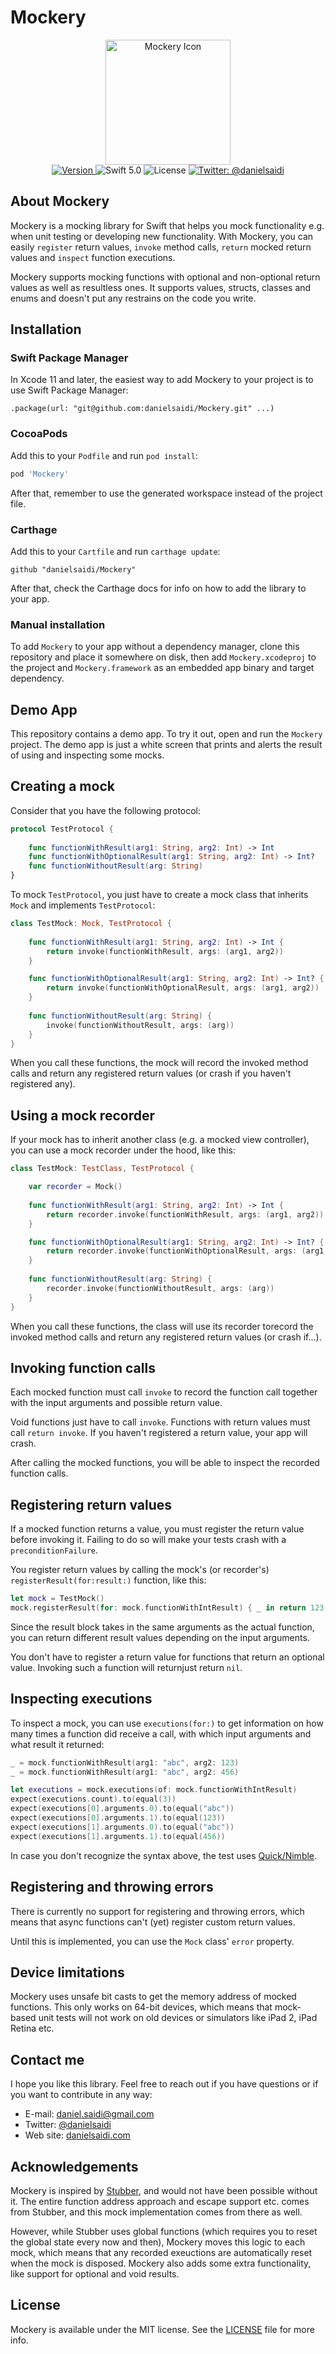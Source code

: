 <h1>Mockery</h1>

<p align="center">
    <img src ="Resources/Logo.png" width=200 alt="Mockery Icon" /><br/>
    <a href="https://github.com/danielsaidi/Mockery">
        <img src="https://badge.fury.io/gh/danielsaidi%2FMockery.svg?style=flat" alt="Version" />
    </a>
    <img src="https://img.shields.io/badge/Swift-5.1-orange.svg" alt="Swift 5.0" />
    <img src="https://badges.frapsoft.com/os/mit/mit.svg?style=flat&v=102" alt="License" />
    <a href="https://twitter.com/danielsaidi">
        <img src="https://img.shields.io/badge/contact-@danielsaidi-blue.svg?style=flat" alt="Twitter: @danielsaidi" />
    </a>
</p>


## <a name="about"></a>About Mockery

Mockery is a mocking library for Swift that helps you mock functionality e.g. when unit testing or developing new functionality. With Mockery, you can easily `register` return values, `invoke` method calls, `return` mocked return values and `inspect` function executions.

Mockery supports mocking functions with optional and non-optional return values as well as resultless ones. It supports values, structs, classes and enums and doesn't put any restrains on the code you write.


## <a name="installation"></a>Installation

### <a name="spm"></a>Swift Package Manager

In Xcode 11 and later, the easiest way to add Mockery to your project is to use Swift Package Manager:
```
.package(url: "git@github.com:danielsaidi/Mockery.git" ...)
```

### <a name="cocoapods"></a>CocoaPods

Add this to your `Podfile` and run `pod install`:
```ruby
pod 'Mockery'
```
After that, remember to use the generated workspace instead of the project file.

### <a name="carthage"></a>Carthage

Add this to your `Cartfile` and run `carthage update`:
```
github "danielsaidi/Mockery"
```
After that, check the Carthage docs for info on how to add the library to your app.

### <a name="manual-installation"></a>Manual installation

To add `Mockery` to your app without a dependency manager, clone this repository and place it somewhere on disk, then add `Mockery.xcodeproj` to the project and `Mockery.framework` as an embedded app binary and target dependency.


## Demo App

This repository contains a demo app. To try it out, open and run the `Mockery` project. The demo app is just a white screen that prints and alerts the result of using and inspecting some mocks.


## Creating a mock

Consider that you have the following protocol:

```swift
protocol TestProtocol {
    
    func functionWithResult(arg1: String, arg2: Int) -> Int
    func functionWithOptionalResult(arg1: String, arg2: Int) -> Int?
    func functionWithoutResult(arg: String)
}
```

To mock `TestProtocol`, you just have to create a mock class that inherits `Mock` and implements `TestProtocol`:

```swift
class TestMock: Mock, TestProtocol {
    
    func functionWithResult(arg1: String, arg2: Int) -> Int {
        return invoke(functionWithResult, args: (arg1, arg2))
    }

    func functionWithOptionalResult(arg1: String, arg2: Int) -> Int? {
        return invoke(functionWithOptionalResult, args: (arg1, arg2))
    }
    
    func functionWithoutResult(arg: String) {
        invoke(functionWithoutResult, args: (arg))
    }
}
```

When you call these functions, the mock will record the invoked method calls and return any registered return values (or crash if you haven't registered any).


## Using a mock recorder

If your mock has to inherit another class (e.g. a mocked view controller), you can use a mock recorder under the hood, like this:

```swift
class TestMock: TestClass, TestProtocol {

    var recorder = Mock()
    
    func functionWithResult(arg1: String, arg2: Int) -> Int {
        return recorder.invoke(functionWithResult, args: (arg1, arg2))
    }

    func functionWithOptionalResult(arg1: String, arg2: Int) -> Int? {
        return recorder.invoke(functionWithOptionalResult, args: (arg1, arg2))
    }
    
    func functionWithoutResult(arg: String) {
        recorder.invoke(functionWithoutResult, args: (arg))
    }
}
```

When you call these functions, the class will use its recorder torecord the invoked method calls and return any registered return values (or crash if...).


## Invoking function calls

Each mocked function must call `invoke` to record the function call together with the input arguments and possible return value. 

Void functions just have to call `invoke`. Functions with return values must call `return invoke`. If you haven't registered a return value, your app will crash.

After calling the mocked functions, you will be able to inspect the recorded function calls.


## Registering return values

If a mocked function returns a value, you must register the return value before invoking it. Failing to do so will make your tests crash with a `preconditionFailure`.

You register return values by calling the mock's (or recorder's) `registerResult(for:result:)` function, like this:

```swift
let mock = TestMock()
mock.registerResult(for: mock.functionWithIntResult) { _ in return 123 }
```

Since the result block takes in the same arguments as the actual function, you can return different result values depending on the input arguments.

You don't have to register a return value for functions that return an optional value. Invoking such a function will returnjust return `nil`.


## Inspecting executions

To inspect a mock, you can use `executions(for:)` to get information on how many times a function did receive a call, with which input arguments and what result it returned:

```swift
_ = mock.functionWithResult(arg1: "abc", arg2: 123)
_ = mock.functionWithResult(arg1: "abc", arg2: 456)

let executions = mock.executions(of: mock.functionWithIntResult)
expect(executions.count).to(equal(3))
expect(executions[0].arguments.0).to(equal("abc"))
expect(executions[0].arguments.1).to(equal(123))
expect(executions[1].arguments.0).to(equal("abc"))
expect(executions[1].arguments.1).to(equal(456))
```

In case you don't recognize the syntax above, the test uses [Quick/Nimble][Quick].


## Registering and throwing errors

There is currently no support for registering and throwing errors, which means that async functions can't (yet) register custom return values. 

Until this is implemented, you can use the `Mock` class' `error` property.


## Device limitations

Mockery uses unsafe bit casts to get the memory address of mocked functions. This only works on 64-bit devices, which means that mock-based unit tests will not work on old devices or simulators like iPad 2, iPad Retina etc.


## Contact me

I hope you like this library. Feel free to reach out if you have questions or if you want to contribute in any way:

* E-mail: [daniel.saidi@gmail.com](mailto:daniel.saidi@gmail.com)
* Twitter: [@danielsaidi](http://www.twitter.com/danielsaidi)
* Web site: [danielsaidi.com](http://www.danielsaidi.com)


## Acknowledgements

Mockery is inspired by [Stubber][Stubber], and would not have been possible without it. The entire function address approach and escape support etc. comes from Stubber, and this mock implementation comes from there as well.

However, while Stubber uses global functions (which requires you to reset the global state every now and then), Mockery moves this logic to each mock, which means that any recorded exeuctions are automatically reset when the mock is disposed. Mockery also adds some extra functionality, like support for optional and void results.


## License

Mockery is available under the MIT license. See the [LICENSE][License] file for more info.


[Carthage]: https://github.com/Carthage
[CocoaPods]: http://cocoapods.org
[GitHub]: https://github.com/danielsaidi/Mockery
[Pod]: http://cocoapods.org/pods/Mockery
[Quick]: https://github.com/Quick/Quick
[Stubber]: https://github.com/devxoul/Stubber
[License]: https://github.com/danielsaidi/Mockery/blob/master/LICENSE
